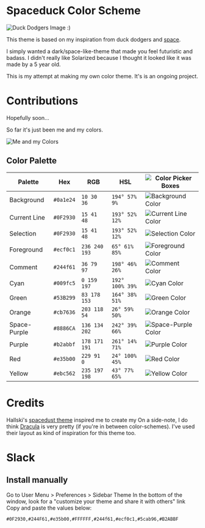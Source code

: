 # Spaceduck Color Scheme
![Duck Dodgers Image :) ](https://github.com/pineapplegiant/spaceduck-theme/blob/master/duckdodgers.jpg "Duck Dodgers image")

This theme is based on my inspiration from duck dodgers and [space](http://www.reactiongifs.com/r/2011/09/mind_blown.gif).

I simply wanted a dark/space-like-theme that made you feel futuristic and badass. 
I didn't really like Solarized because I thought it looked like it was made by a 5 year old.

This is my attempt at making my own color theme. It's is an ongoing project.

# Contributions

Hopefully soon...

So far it's just been me and my colors.

![Me and my Colors](https://github.com/pineapplegiant/spaceduck-theme/blob/master/img/colors.gif)




## Color Palette

Palette      | Hex       | RGB           | HSL             | ![Color Picker Boxes](https://github.com/pineapplegiant/spaceduck-theme/blob/master/img/eyedropper.png)
---          | ---       | ---           | ---             | ---
Background   | `#0a1e24` | `10 30 36`    | `194° 57% 9%`   | ![Background Color](https://github.com/pineapplegiant/spaceduck-theme/blob/master/img/background.png)
Current Line | `#0F2930` | `15 41 48`    | `193° 52% 12%`  | ![Current Line Color](https://github.com/pineapplegiant/spaceduck-theme/blob/master/img/current-line.png)
Selection    | `#0F2930` | `15 41 48`    | `193° 52% 12%`  | ![Selection Color](https://github.com/pineapplegiant/spaceduck-theme/blob/master/img/selection.png)
Foreground   | `#ecf0c1` | `236 240 193` | `65° 61% 85%`   | ![Foreground Color](https://github.com/pineapplegiant/spaceduck-theme/blob/master/img/foreground.png)
Comment      | `#244f61` | `36 79 97`    | `198° 46% 26%`  | ![Comment Color](https://github.com/pineapplegiant/spaceduck-theme/blob/master/img/comment.png)
Cyan         | `#009fc5` | `0 159 197`   | `192° 100% 39%` | ![Cyan Color](https://github.com/pineapplegiant/spaceduck-theme/blob/master/img/cyan.png)
Green        | `#53B299` | `83 178 153`  | `164° 38% 51%`  | ![Green Color](https://github.com/pineapplegiant/spaceduck-theme/blob/master/img/green.png)
Orange       | `#cb7636` | `203 118 54`  | `26° 59% 50%`   | ![Orange Color](https://github.com/pineapplegiant/spaceduck-theme/blob/master/img/orange.png)
Space-Purple | `#8886CA` | `136 134 202` | `242° 39% 66%`  | ![Space-Purple Color](https://github.com/pineapplegiant/spaceduck-theme/blob/master/img/space-purple.png)
Purple       | `#b2abbf` | `178 171 191` | `261° 14% 71%`  | ![Purple Color](https://github.com/pineapplegiant/spaceduck-theme/blob/master/img/purple.png)
Red          | `#e35b00` | `229 91 0`    | `24° 100% 45%`  | ![Red Color](https://github.com/pineapplegiant/spaceduck-theme/blob/master/img/red.png)
Yellow       | `#ebc562` | `235 197 198` | `43° 77% 65%`   | ![Yellow Color](https://github.com/pineapplegiant/spaceduck-theme/blob/master/img/yellow.png)



# Credits

Hallski's [spacedust theme](https://github.com/hallski/spacedust-theme) inspired me to create my 
On a side-note, I do think [Dracula](https://draculatheme.com/) is very pretty (if you're in between color-schemes).
I've used their layout as kind of inspiration for this theme too.



# Slack

## Install manually

Go to User Menu > Preferences > Sidebar Theme
In the bottom of the window, look for a "customize your theme and share it with others" link
Copy and paste the values below:

```#0F2930,#244F61,#e35b00,#FFFFFF,#244f61,#ecf0c1,#5cab96,#B2ABBF```


